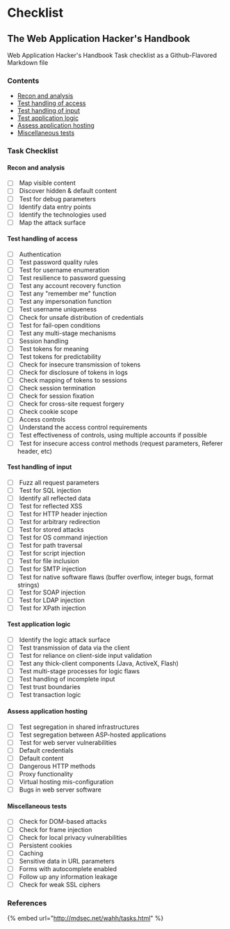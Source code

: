 # Checklist

## The Web Application Hacker's Handbook

Web Application Hacker's Handbook Task checklist as a Github-Flavored Markdown file

### Contents

* [Recon and analysis](https://gist.github.com/gbedoya/10935137#recon-and-analysis)
* [Test handling of access](https://gist.github.com/gbedoya/10935137#test-handling-of-access)
* [Test handling of input](https://gist.github.com/gbedoya/10935137#test-handling-of-input)
* [Test application logic](https://gist.github.com/gbedoya/10935137#test-application-logic)
* [Assess application hosting](https://gist.github.com/gbedoya/10935137#assess-application-hosting)
* [Miscellaneous tests](https://gist.github.com/gbedoya/10935137#miscellaneous-tests)

### Task Checklist

#### Recon and analysis

* [ ] &#x20;Map visible content
* [ ] &#x20;Discover hidden & default content
* [ ] &#x20;Test for debug parameters
* [ ] &#x20;Identify data entry points
* [ ] &#x20;Identify the technologies used
* [ ] &#x20;Map the attack surface

#### Test handling of access

* [ ] &#x20;Authentication
* [ ] &#x20;Test password quality rules
* [ ] &#x20;Test for username enumeration
* [ ] &#x20;Test resilience to password guessing
* [ ] &#x20;Test any account recovery function
* [ ] &#x20;Test any "remember me" function
* [ ] &#x20;Test any impersonation function
* [ ] &#x20;Test username uniqueness
* [ ] &#x20;Check for unsafe distribution of credentials
* [ ] &#x20;Test for fail-open conditions
* [ ] &#x20;Test any multi-stage mechanisms
* [ ] &#x20;Session handling
* [ ] &#x20;Test tokens for meaning
* [ ] &#x20;Test tokens for predictability
* [ ] &#x20;Check for insecure transmission of tokens
* [ ] &#x20;Check for disclosure of tokens in logs
* [ ] &#x20;Check mapping of tokens to sessions
* [ ] &#x20;Check session termination
* [ ] &#x20;Check for session fixation
* [ ] &#x20;Check for cross-site request forgery
* [ ] &#x20;Check cookie scope
* [ ] &#x20;Access controls
* [ ] &#x20;Understand the access control requirements
* [ ] &#x20;Test effectiveness of controls, using multiple accounts if possible
* [ ] &#x20;Test for insecure access control methods (request parameters, Referer header, etc)

#### Test handling of input

* [ ] &#x20;Fuzz all request parameters
* [ ] &#x20;Test for SQL injection
* [ ] &#x20;Identify all reflected data
* [ ] &#x20;Test for reflected XSS
* [ ] &#x20;Test for HTTP header injection
* [ ] &#x20;Test for arbitrary redirection
* [ ] &#x20;Test for stored attacks
* [ ] &#x20;Test for OS command injection
* [ ] &#x20;Test for path traversal
* [ ] &#x20;Test for script injection
* [ ] &#x20;Test for file inclusion
* [ ] &#x20;Test for SMTP injection
* [ ] &#x20;Test for native software flaws (buffer overflow, integer bugs, format strings)
* [ ] &#x20;Test for SOAP injection
* [ ] &#x20;Test for LDAP injection
* [ ] &#x20;Test for XPath injection

#### Test application logic

* [ ] &#x20;Identify the logic attack surface
* [ ] &#x20;Test transmission of data via the client
* [ ] &#x20;Test for reliance on client-side input validation
* [ ] &#x20;Test any thick-client components (Java, ActiveX, Flash)
* [ ] &#x20;Test multi-stage processes for logic flaws
* [ ] &#x20;Test handling of incomplete input
* [ ] &#x20;Test trust boundaries
* [ ] &#x20;Test transaction logic

#### Assess application hosting

* [ ] &#x20;Test segregation in shared infrastructures
* [ ] &#x20;Test segregation between ASP-hosted applications
* [ ] &#x20;Test for web server vulnerabilities
* [ ] &#x20;Default credentials
* [ ] &#x20;Default content
* [ ] &#x20;Dangerous HTTP methods
* [ ] &#x20;Proxy functionality
* [ ] &#x20;Virtual hosting mis-configuration
* [ ] &#x20;Bugs in web server software

#### Miscellaneous tests

* [ ] &#x20;Check for DOM-based attacks
* [ ] &#x20;Check for frame injection
* [ ] &#x20;Check for local privacy vulnerabilities
* [ ] &#x20;Persistent cookies
* [ ] &#x20;Caching
* [ ] &#x20;Sensitive data in URL parameters
* [ ] &#x20;Forms with autocomplete enabled
* [ ] &#x20;Follow up any information leakage
* [ ] &#x20;Check for weak SSL ciphers

### References

{% embed url="http://mdsec.net/wahh/tasks.html" %}
